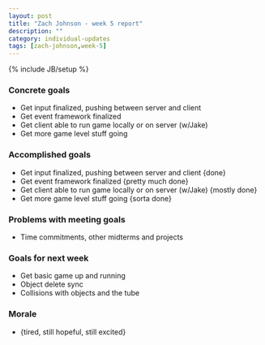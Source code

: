 ```yaml
---
layout: post
title: "Zach Johnson - week 5 report"
description: ""
category: individual-updates
tags: [zach-johnson,week-5]
---
```

{% include JB/setup %}

### Concrete goals
 - Get input finalized, pushing between server and client
 - Get event framework finalized
 - Get client able to run game locally or on server (w/Jake)
 - Get more game level stuff going

### Accomplished goals
 - Get input finalized, pushing between server and client {done}
 - Get event framework finalized {pretty much done}
 - Get client able to run game locally or on server (w/Jake) {mostly done}
 - Get more game level stuff going {sorta done}
 
### Problems with meeting goals
 - Time commitments, other midterms and projects
	
### Goals for next week
 - Get basic game up and running
 - Object delete sync
 - Collisions with objects and the tube
 
### Morale
 - {tired, still hopeful, still excited}